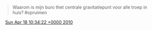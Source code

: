 > Waarom is mijn buro thet centrale gravitatiepunt voor alle troep in huis? \#opruimen

<img src="../../media/tweet.ico" width="12" /> [Sun Apr 18 10:34:22 +0000 2010](https://twitter.com/DromerDenker/status/12391531707)